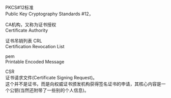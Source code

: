 PKCS#12标准  
Public Key Cryptography Standards #12，   

CA机构，又称为证书授权  
Certificate Authority  

证书吊销列表 CRL  
Certification Revocation List  

pem  
Printable Encoded Message  

CSR  
证书请求文件(Certificate Signing Request)。  
这个并不是证书，而是向权威证书颁发机构获得签名证书的申请，其核心内容是一个公钥(当然还附带了一些别的个人信息)。  
